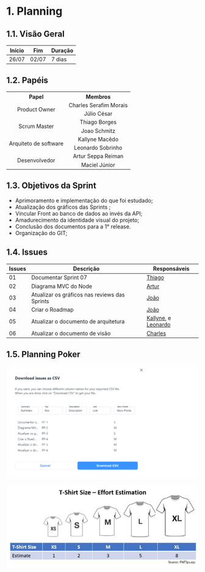 # 1. Planning

## 1.1. Visão Geral
<!-- data de inicio da sprint
     data de finalização da sprint
     duraração da sprint
 -->
 Início | Fim | Duração
 ------ | --- | -------
 26/07 | 02/07 | 7 dias

## 1.2. Papéis
<!-- Papeis que cada membro exerceu durante essa sprint -->

<table>
  <tr>
    <th align="center">Papel</th>
    <th align="center">Membros</th>
  </tr>

  <tr align="center">
    <td rowspan="2">Product Owner</td>
    <td>Charles Serafim Morais</td>
    <tr align="center">
        <td>Júlio César</td>
    </tr>
  </tr>

  <tr align="center">
    <td rowspan="2">Scrum Master</td>
    <td>Thiago Borges</td>
    <tr align="center">
        <td>Joao Schmitz</td>
    </tr>
  </tr>

  <tr align="center">
    <td rowspan="2">Arquiteto de software</td>
    <td>Kallyne Macêdo</td>
    <tr align="center">
        <td>Leonardo Sobrinho</td>
    </tr>
  </tr>

  <tr align="center">
    <td rowspan="2">Desenvolvedor</td>
    <td>Artur Seppa Reiman</td>
    <tr align="center">
        <td>Maciel Júnior</td>
    </tr>
  </tr>

  
</table>

## 1.3. Objetivos da Sprint
<!-- descrever de forma geral o objetivo da sprint -->
* Aprimoramento e implementação do que foi estudado;
* Atualização dos gráficos das Sprints ;
* Vincular Front ao banco de dados ao invés da API;
* Amadurecimento da identidade visual do projeto;
* Conclusão dos documentos para a 1° release.
* Organização do GIT;

## 1.4. Issues
<!-- descrever as issues que definimos para essa sprint e alocar um responsavel por ela -->
Issues | Descrição | Responsáveis
------ | --------- | -----------
01 | Documentar Sprint 07 | [Thiago](https://github.com/Thiago-Cerq)
02 | Diagrama MVC do Node | [Artur](https://github.com/artur-seppa)
03 | Atualizar os gráficos nas reviews das Sprints | [João](https://github.com/JoaoSchmitz)
04 | Criar o Roadmap | [João](https://github.com/JoaoSchmitz)
05 | Atualizar o documento de arquitetura  | [Kallyne](https://github.com/kazpmcd/), e [Leonardo](https://github.com/Leonardo0o0)
06 | Atualizar o documento de visão  | [Charles](https://github.com/charles-serafim)


 ## 1.5. Planning Poker
![Planning Poker](Imagens/PlanningPoker.png)

![Padrao de Estimativa](Imagens/padrao_estimativa_complexidade.jpeg)

<!--
[Thiago](https://github.com/Thiago-Cerq) 
[Charles](https://github.com/charles-serafim)
[Julio](https://github.com/Julio-eng) 
[Leonardo](https://github.com/Leonardo0o0)
[Kallyne](https://github.com/kazpmcd/)
[Artur](https://github.com/artur-seppa)
[Maciel](https://github.com/macieljuniormax)
[João](https://github.com/JoaoSchmitz) -->